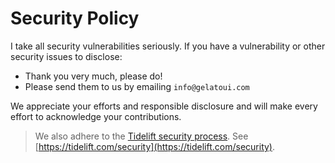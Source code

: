 # Security Policy

I take all security vulnerabilities seriously.
If you have a vulnerability or other security issues to disclose:

- Thank you very much, please do!
- Please send them to us by emailing `info@gelatoui.com`

We appreciate your efforts and responsible disclosure and will make every effort to acknowledge your contributions.

> We also adhere to the [Tidelift security process](https://support.tidelift.com/hc/en-us/articles/4406287910036-Security-process).
> See [https://tidelift.com/security](https://tidelift.com/security).
